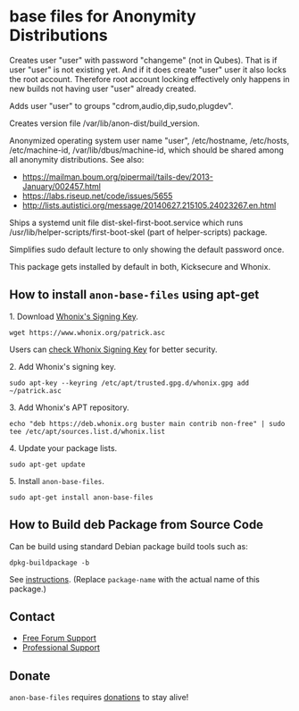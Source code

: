 # base files for Anonymity Distributions #

Creates user "user" with password "changeme" (not in Qubes).
That is if user "user" is not existing yet.
And if it does create "user" user it also locks the root account.
Therefore root account locking effectively only happens in new
builds not having user "user" already created.

Adds user "user" to groups "cdrom,audio,dip,sudo,plugdev".

Creates version file /var/lib/anon-dist/build_version.

Anonymized operating system user name "user", /etc/hostname, /etc/hosts,
/etc/machine-id, /var/lib/dbus/machine-id, which should be shared among all
anonymity distributions. See also:

* https://mailman.boum.org/pipermail/tails-dev/2013-January/002457.html
* https://labs.riseup.net/code/issues/5655
* http://lists.autistici.org/message/20140627.215105.24023267.en.html

Ships a systemd unit file dist-skel-first-boot.service
which runs /usr/lib/helper-scripts/first-boot-skel (part of helper-scripts)
package.

Simplifies sudo default lecture to only showing the default password once.

This package gets installed by default in both, Kicksecure and Whonix.
## How to install `anon-base-files` using apt-get ##

1\. Download [Whonix's Signing Key]().

```
wget https://www.whonix.org/patrick.asc
```

Users can [check Whonix Signing Key](https://www.whonix.org/wiki/Whonix_Signing_Key) for better security.

2\. Add Whonix's signing key.

```
sudo apt-key --keyring /etc/apt/trusted.gpg.d/whonix.gpg add ~/patrick.asc
```

3\. Add Whonix's APT repository.

```
echo "deb https://deb.whonix.org buster main contrib non-free" | sudo tee /etc/apt/sources.list.d/whonix.list
```

4\. Update your package lists.

```
sudo apt-get update
```

5\. Install `anon-base-files`.

```
sudo apt-get install anon-base-files
```

## How to Build deb Package from Source Code ##

Can be build using standard Debian package build tools such as:

```
dpkg-buildpackage -b
```

See [instructions](https://www.whonix.org/wiki/Dev/Build_Documentation/anon-base-files). (Replace `package-name` with the actual name of this package.)

## Contact ##

* [Free Forum Support](https://forums.whonix.org)
* [Professional Support](https://www.whonix.org/wiki/Professional_Support)

## Donate ##

`anon-base-files` requires [donations](https://www.whonix.org/wiki/Donate) to stay alive!
